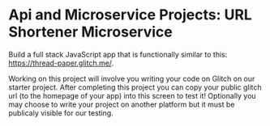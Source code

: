 # Api and Microservice Projects: URL Shortener Microservice
Build a full stack JavaScript app that is functionally similar to this: https://thread-paper.glitch.me/.

Working on this project will involve you writing your code on Glitch on our starter project. After completing this project you can copy your public glitch url (to the homepage of your app) into this screen to test it! Optionally you may choose to write your project on another platform but it must be publicaly visible for our testing.


